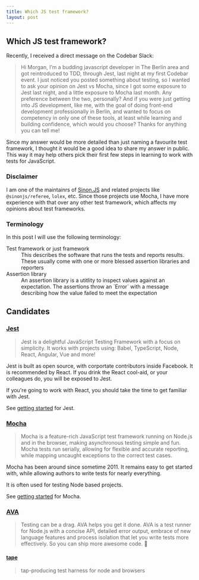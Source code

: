 ```yaml
---
title: Which JS test framework?
layout: post
---
```


## Which JS test framework?

Recently, I received a direct message on the Codebar Slack:

> Hi Morgan, I’m a budding javascript developer in The Berlin area and got reintroduced to TDD, through Jest, last night at my first Codebar event. I just noticed you posted something about testing, so I wanted to ask your opinion on Jest vs Mocha, since I got some exposure to Jest last night, and a little exposure to Mocha last month. Any preference between the two, personally? And if you were just getting into JS development, like me, with the goal of doing front-end development professionally in Berlin, and wanted to focus on competency in only one of these tools, at least while learning and building confidence, which would you choose? Thanks for anything you can tell me!

Since my answer would be more detailed than just naming a favourite test framework, I thought it would be a good idea to share my answer in public. This way it may help others pick their first few steps in learning to work with tests for JavaScript.

### Disclaimer

I am one of the maintainrs of [Sinon.JS](https//sinonjs.org) and related projects like `@sinonjs/referee`, `lolex`, etc. Since those projects use Mocha, I have more experience with that over any other test framework, which affects my opinions about test frameworks.

### Terminology

In this post I will use the following terminology:

<dl>
    <dt>Test framework or just framework</dt>
    <dd>This describes the software that runs the tests and reports results. These usually come with one or more blessed assertion libraries and reporters</dd>
    <dt>Assertion library</dt>
    <dd>An assertion library is a utitlity to inspect values against an expectation. The assertions throw an `Error` with a message describing how the value failed to meet the expectation</dd>
</dl>

## Candidates

### [Jest](https://jestjs.io)

> Jest is a delightful JavaScript Testing Framework with a focus on simplicity.
> It works with projects using: Babel, TypeScript, Node, React, Angular, Vue and more!

Jest is built as open source, with corportate contributors inside Facebook. It is recommended by React. If you drink the React cool-aid, or your colleagues do, you will be exposed to Jest.

If you're going to work with React, you should take the time to get familiar with Jest.

See [getting started](https://jestjs.io/docs/en/getting-started) for Jest.

### [Mocha](https://mochajs.org)

> Mocha is a feature-rich JavaScript test framework running on Node.js and in the browser, making asynchronous testing simple and fun. Mocha tests run serially, allowing for flexible and accurate reporting, while mapping uncaught exceptions to the correct test cases.

Mocha has been around since sometime 2011. It remains easy to get started with, while allowing authors to write tests for nearly everything.

It is often used for testing Node based projects.

See [getting started](https://mochajs.org/#getting-started) for Mocha.

### [AVA](https://github.com/avajs/ava)

> Testing can be a drag. AVA helps you get it done. AVA is a test runner for Node.js with a concise API, detailed error output, embrace of new language features and process isolation that let you write tests more effectively. So you can ship more awesome code. 🚀



#### [tape](https://github.com/substack/tape)

> tap-producing test harness for node and browsers

